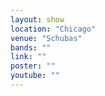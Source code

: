 ```yaml
---
layout: show
location: "Chicago"
venue: "Schubas"
bands: ""
link: ""
poster: ""
youtube: ""
---
```



